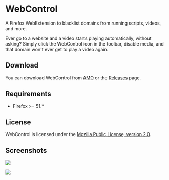 # WebControl
A Firefox WebExtension to blacklist domains from running scripts, videos, and more.

Ever go to a website and a video starts playing automatically, without asking?
Simply click the WebControl icon in the toolbar, disable media, and that domain won't ever get to play a video again.

## Download
You can download WebControl from [AMO](https://addons.mozilla.org/en-US/firefox/addon/webcontrol/) or the [Releases](https://github.com/wxMichael/WebControl/releases) page.

## Requirements
* Firefox >= 51.*

## License
WebControl is licensed under the [Mozilla Public License, version 2.0](http://www.mozilla.org/MPL/2.0/).

## Screenshots

![](https://i.imgur.com/gxIYAwT.png)

![](https://i.imgur.com/6X5gHCZ.png)
